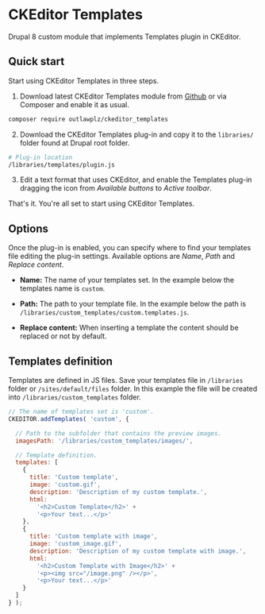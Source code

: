 # CKEditor Templates

Drupal 8 custom module that implements Templates plugin in CKEditor.

## Quick start

Start using CKEditor Templates in three steps.

1. Download latest CKEditor Templates module from [Github][e452dcd7] or via
Composer and enable it as usual.
  ```sh
  composer require outlawplz/ckeditor_templates
  ```

2. Download the CKEditor Templates plug-in and copy it to the `libraries/`
folder found at Drupal root folder.
```sh
# Plug-in location
/libraries/templates/plugin.js
```

3. Edit a text format that uses CKEditor, and enable the Templates plug-in
dragging the icon from *Available buttons* to *Active toolbar*.

That's it. You're all set to start using CKEditor Templates.

  [e452dcd7]: https://github.com/OutlawPlz/ckeditor_templates "Github - CKEditor templates"

## Options

Once the plug-in is enabled, you can specify where to find your templates file
editing the plug-in settings. Available options are *Name*, *Path* and *Replace
content*.

- **Name:** The name of your templates set. In the example below the
templates name is `custom`.

- **Path:** The path to your template file. In the example below the path is
`/libraries/custom_templates/custom.templates.js`.

- **Replace content:** When inserting a template the content should be
replaced or not by default.

## Templates definition

Templates are defined in JS files. Save your templates file in `/libraries`
folder or `/sites/default/files` folder. In this example the file will be
created into `/libraries/custom_templates` folder.

```js
// The name of templates set is 'custom'.
CKEDITOR.addTemplates( 'custom', {

  // Path to the subfolder that contains the preview images.
  imagesPath: '/libraries/custom_templates/images/',

  // Template definition.
  templates: [
    {
      title: 'Custom template',
      image: 'custom.gif',
      description: 'Description of my custom template.',
      html:
        '<h2>Custom Template</h2>' +
        '<p>Your text...</p>'
    },
    {
      title: 'Custom template with image',
      image: 'custom_image.gif',
      description: 'Description of my custom template with image.',
      html:
        '<h2>Custom Template with Image</h2>' +
        '<p><img src="/image.png" /></p>',
        '<p>Your text...</p>'
    }
  ]
} );
```

